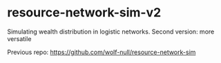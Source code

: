 # resource-network-sim-v2
Simulating wealth distribution in logistic networks. Second version: more versatile

Previous repo:
https://github.com/wolf-null/resource-network-sim
